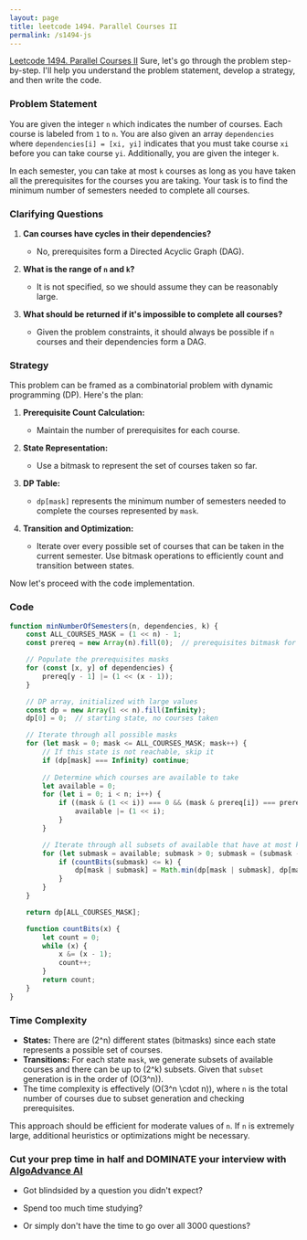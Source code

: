 ```yaml
---
layout: page
title: leetcode 1494. Parallel Courses II
permalink: /s1494-js
---
```

[Leetcode 1494. Parallel Courses II](https://algoadvance.github.io/algoadvance/l1494)
Sure, let's go through the problem step-by-step. I'll help you understand the problem statement, develop a strategy, and then write the code.

### Problem Statement

You are given the integer `n` which indicates the number of courses. Each course is labeled from `1` to `n`. You are also given an array `dependencies` where `dependencies[i] = [xi, yi]` indicates that you must take course `xi` before you can take course `yi`. Additionally, you are given the integer `k`.

In each semester, you can take at most `k` courses as long as you have taken all the prerequisites for the courses you are taking. Your task is to find the minimum number of semesters needed to complete all courses.

### Clarifying Questions

1. **Can courses have cycles in their dependencies?** 
   - No, prerequisites form a Directed Acyclic Graph (DAG).
   
2. **What is the range of `n` and `k`?**
   - It is not specified, so we should assume they can be reasonably large.

3. **What should be returned if it's impossible to complete all courses?**
   - Given the problem constraints, it should always be possible if `n` courses and their dependencies form a DAG.

### Strategy

This problem can be framed as a combinatorial problem with dynamic programming (DP). Here's the plan:

1. **Prerequisite Count Calculation:**
   - Maintain the number of prerequisites for each course.

2. **State Representation:**
   - Use a bitmask to represent the set of courses taken so far.

3. **DP Table:**
   - `dp[mask]` represents the minimum number of semesters needed to complete the courses represented by `mask`.

4. **Transition and Optimization:**
   - Iterate over every possible set of courses that can be taken in the current semester. Use bitmask operations to efficiently count and transition between states.
   
Now let's proceed with the code implementation.

### Code

```javascript
function minNumberOfSemesters(n, dependencies, k) {
    const ALL_COURSES_MASK = (1 << n) - 1;
    const prereq = new Array(n).fill(0);  // prerequisites bitmask for each course

    // Populate the prerequisites masks
    for (const [x, y] of dependencies) {
        prereq[y - 1] |= (1 << (x - 1));
    }

    // DP array, initialized with large values
    const dp = new Array(1 << n).fill(Infinity);
    dp[0] = 0;  // starting state, no courses taken

    // Iterate through all possible masks
    for (let mask = 0; mask <= ALL_COURSES_MASK; mask++) {
        // If this state is not reachable, skip it
        if (dp[mask] === Infinity) continue;
        
        // Determine which courses are available to take
        let available = 0;
        for (let i = 0; i < n; i++) {
            if ((mask & (1 << i)) === 0 && (mask & prereq[i]) === prereq[i]) {
                available |= (1 << i);
            }
        }

        // Iterate through all subsets of available that have at most k courses
        for (let submask = available; submask > 0; submask = (submask - 1) & available) {
            if (countBits(submask) <= k) {
                dp[mask | submask] = Math.min(dp[mask | submask], dp[mask] + 1);
            }
        }
    }

    return dp[ALL_COURSES_MASK];

    function countBits(x) {
        let count = 0;
        while (x) {
            x &= (x - 1);
            count++;
        }
        return count;
    }
}
```

### Time Complexity

- **States:** There are \(2^n\) different states (bitmasks) since each state represents a possible set of courses.
- **Transitions:** For each state `mask`, we generate subsets of available courses and there can be up to \(2^k\) subsets. Given that `subset` generation is in the order of \(O(3^n)\).
- The time complexity is effectively \(O(3^n \cdot n)\), where `n` is the total number of courses due to subset generation and checking prerequisites.

This approach should be efficient for moderate values of `n`. If `n` is extremely large, additional heuristics or optimizations might be necessary.


### Cut your prep time in half and DOMINATE your interview with [AlgoAdvance AI](https://algoAdvance.com)

- Got blindsided by a question you didn't expect?

- Spend too much time studying?

- Or simply don't have the time to go over all 3000 questions?

